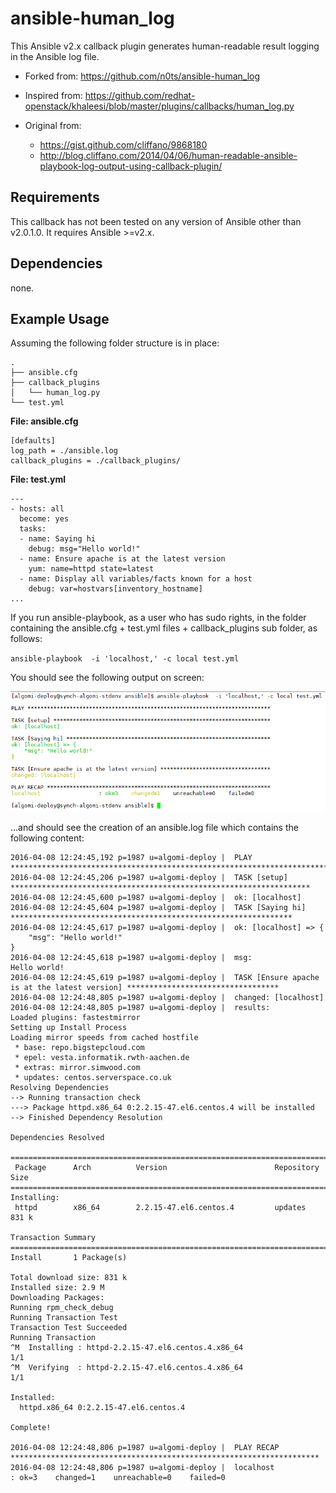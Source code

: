 # ansible-human_log

This Ansible v2.x callback plugin generates human-readable result logging in the Ansible log file.

- Forked from: https://github.com/n0ts/ansible-human_log

- Inspired from: https://github.com/redhat-openstack/khaleesi/blob/master/plugins/callbacks/human_log.py

- Original from:

    - https://gist.github.com/cliffano/9868180
    - http://blog.cliffano.com/2014/04/06/human-readable-ansible-playbook-log-output-using-callback-plugin/

Requirements
------------
This callback has not been tested on any version of Ansible other than v2.0.1.0. It requires Ansible >=v2.x.


Dependencies
------------
none.


Example Usage
-------------

Assuming the following folder structure is in place:

    .
    ├── ansible.cfg
    ├── callback_plugins
    │   └── human_log.py
    └── test.yml
    


**File: ansible.cfg**

    [defaults]
    log_path = ./ansible.log
    callback_plugins = ./callback_plugins/


**File: test.yml**

    ---
    - hosts: all
      become: yes
      tasks:
      - name: Saying hi
        debug: msg="Hello world!"
      - name: Ensure apache is at the latest version
        yum: name=httpd state=latest
      - name: Display all variables/facts known for a host
        debug: var=hostvars[inventory_hostname]
    ...

If you run ansible-playbook, as a user who has sudo rights, in the folder containing the ansible.cfg + test.yml files + callback_plugins sub folder, as follows:

`ansible-playbook  -i 'localhost,' -c local test.yml`

You should see the following output on screen:

![Screen output](output.png)

...and should see the creation of an ansible.log file which contains the following content:

    2016-04-08 12:24:45,192 p=1987 u=algomi-deploy |  PLAY ***************************************************************************
    2016-04-08 12:24:45,206 p=1987 u=algomi-deploy |  TASK [setup] *******************************************************************
    2016-04-08 12:24:45,600 p=1987 u=algomi-deploy |  ok: [localhost]
    2016-04-08 12:24:45,604 p=1987 u=algomi-deploy |  TASK [Saying hi] ***************************************************************
    2016-04-08 12:24:45,617 p=1987 u=algomi-deploy |  ok: [localhost] => {
        "msg": "Hello world!"
    }
    2016-04-08 12:24:45,618 p=1987 u=algomi-deploy |  msg:
    Hello world!
    2016-04-08 12:24:45,619 p=1987 u=algomi-deploy |  TASK [Ensure apache is at the latest version] **********************************
    2016-04-08 12:24:48,805 p=1987 u=algomi-deploy |  changed: [localhost]
    2016-04-08 12:24:48,805 p=1987 u=algomi-deploy |  results:
    Loaded plugins: fastestmirror
    Setting up Install Process
    Loading mirror speeds from cached hostfile
     * base: repo.bigstepcloud.com
     * epel: vesta.informatik.rwth-aachen.de
     * extras: mirror.simwood.com
     * updates: centos.serverspace.co.uk
    Resolving Dependencies
    --> Running transaction check
    ---> Package httpd.x86_64 0:2.2.15-47.el6.centos.4 will be installed
    --> Finished Dependency Resolution
    
    Dependencies Resolved
    
    ================================================================================
     Package      Arch          Version                        Repository      Size
    ================================================================================
    Installing:
     httpd        x86_64        2.2.15-47.el6.centos.4         updates        831 k
    
    Transaction Summary
    ================================================================================
    Install       1 Package(s)
    
    Total download size: 831 k
    Installed size: 2.9 M
    Downloading Packages:
    Running rpm_check_debug
    Running Transaction Test
    Transaction Test Succeeded
    Running Transaction
    ^M  Installing : httpd-2.2.15-47.el6.centos.4.x86_64                          1/1
    ^M  Verifying  : httpd-2.2.15-47.el6.centos.4.x86_64                          1/1
    
    Installed:
      httpd.x86_64 0:2.2.15-47.el6.centos.4
    
    Complete!
    
    2016-04-08 12:24:48,806 p=1987 u=algomi-deploy |  PLAY RECAP *********************************************************************
    2016-04-08 12:24:48,806 p=1987 u=algomi-deploy |  localhost                  : ok=3    changed=1    unreachable=0    failed=0
    


